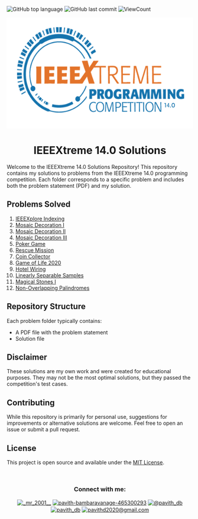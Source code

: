 ![GitHub top language](https://img.shields.io/github/languages/top/Pavith19/IEEEXtreme17.0-solutions?style=flat)
![GitHub last commit](https://img.shields.io/github/last-commit/Pavith19/IEEEXtreme17.0-solutions?style=flat)
![ViewCount](https://views.whatilearened.today/views/github/Pavith19/IEEEXtreme17.0-solutions.svg?cache=remove)


<p align="center">
  <img src="Assets/ieee14.png" height=300 width=580 alt="IEEEXtreme 14.0 banner">
</p>

<h1 align="center">IEEEXtreme 14.0 Solutions</h1>

Welcome to the IEEEXtreme 14.0 Solutions Repository! This repository contains my solutions to problems from the IEEEXtreme 14.0 programming competition. Each folder corresponds to a specific problem and includes both the problem statement (PDF) and my solution.

## Problems Solved

1. [IEEEXplore Indexing](./IEEEXplore_indexing)
2. [Mosaic Decoration I](./Mosaic_Decoration_I)
3. [Mosaic Decoration II](./Mosaic_Decoration_II)
4. [Mosaic Decoration III](./Mosaic_Decoration_III)
5. [Poker Game](./Poker_Game)
6. [Rescue Mission](./Rescue_Mission)
7. [Coin Collector](./coin_collector)
8. [Game of Life 2020](./game_of_life_2020)
9. [Hotel Wiring](./hotel_wiring)
10. [Linearly Separable Samples](./linearly_seperable_samples)
11. [Magical Stones I](./magical_stones_I)
12. [Non-Overlapping Palindromes](./non_overlapping_palindromes)

## Repository Structure

Each problem folder typically contains:
- A PDF file with the problem statement
- Solution file

## Disclaimer

These solutions are my own work and were created for educational purposes. They may not be the most optimal solutions, but they passed the competition's test cases.

## Contributing

While this repository is primarily for personal use, suggestions for improvements or alternative solutions are welcome. Feel free to open an issue or submit a pull request.

## License

This project is open source and available under the [MIT License](LICENSE).

<br>
<h3 align="center">Connect with me:</h3>
<p align="center">
  <a href="https://instagram.com/_mr_2001__" target="blank"><img align="center" src="https://raw.githubusercontent.com/rahuldkjain/github-profile-readme-generator/master/src/images/icons/Social/instagram.svg" alt="_mr_2001__" height="30" width="40" /></a>
  <a href="https://linkedin.com/in/www.linkedin.com/in/pavith-bambaravanage-465300293" target="blank"><img align="center" src="https://raw.githubusercontent.com/rahuldkjain/github-profile-readme-generator/master/src/images/icons/Social/linked-in-alt.svg" alt="pavith-bambaravanage-465300293" height="25" width="35" /></a>
  <a href="https://www.hackerrank.com/@pavith_db" target="blank"><img align="center" src="https://raw.githubusercontent.com/rahuldkjain/github-profile-readme-generator/master/src/images/icons/Social/hackerrank.svg" alt="@pavith_db" height="40" width="45" /></a>
  <a href="https://www.leetcode.com/pavith_db" target="blank"><img align="center" src="https://raw.githubusercontent.com/rahuldkjain/github-profile-readme-generator/master/src/images/icons/Social/leet-code.svg" alt="pavith_db" height="30" width="40" /></a>
  <a href="mailto:pavithd2020@gmail.com" target="blank"><img align="center" src="https://github.com/TheDudeThatCode/TheDudeThatCode/raw/master/Assets/Gmail.svg" alt="pavithd2020@gmail.com" height="30" width="40" /></a>
</p>

